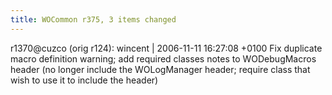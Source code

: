 ```yaml
---
title: WOCommon r375, 3 items changed
---
```


r1370@cuzco (orig r124): wincent | 2006-11-11 16:27:08 +0100 Fix duplicate macro definition warning; add required classes notes to WODebugMacros header (no longer include the WOLogManager header; require class that wish to use it to include the header)
